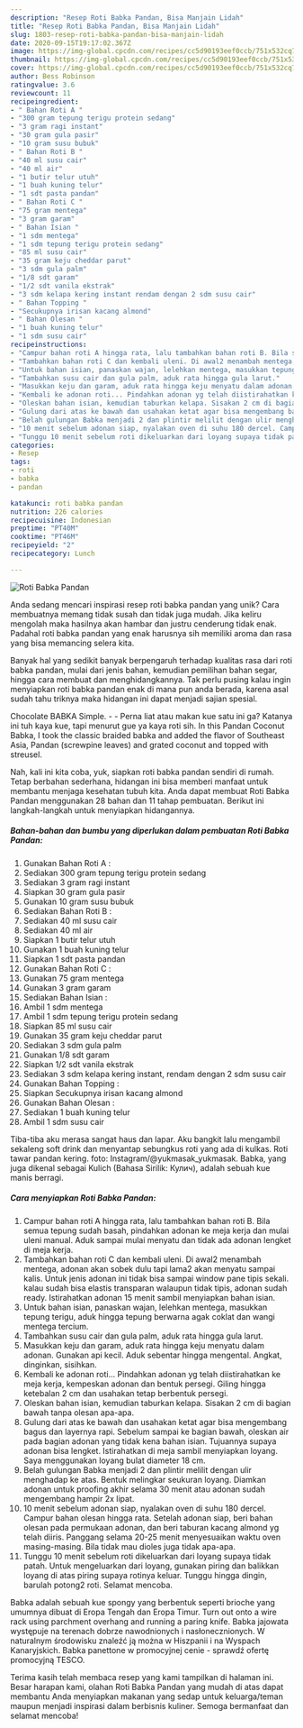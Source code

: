 ```yaml
---
description: "Resep Roti Babka Pandan, Bisa Manjain Lidah"
title: "Resep Roti Babka Pandan, Bisa Manjain Lidah"
slug: 1803-resep-roti-babka-pandan-bisa-manjain-lidah
date: 2020-09-15T19:17:02.367Z
image: https://img-global.cpcdn.com/recipes/cc5d90193eef0ccb/751x532cq70/roti-babka-pandan-foto-resep-utama.jpg
thumbnail: https://img-global.cpcdn.com/recipes/cc5d90193eef0ccb/751x532cq70/roti-babka-pandan-foto-resep-utama.jpg
cover: https://img-global.cpcdn.com/recipes/cc5d90193eef0ccb/751x532cq70/roti-babka-pandan-foto-resep-utama.jpg
author: Bess Robinson
ratingvalue: 3.6
reviewcount: 11
recipeingredient:
- " Bahan Roti A "
- "300 gram tepung terigu protein sedang"
- "3 gram ragi instant"
- "30 gram gula pasir"
- "10 gram susu bubuk"
- " Bahan Roti B "
- "40 ml susu cair"
- "40 ml air"
- "1 butir telur utuh"
- "1 buah kuning telur"
- "1 sdt pasta pandan"
- " Bahan Roti C "
- "75 gram mentega"
- "3 gram garam"
- " Bahan Isian "
- "1 sdm mentega"
- "1 sdm tepung terigu protein sedang"
- "85 ml susu cair"
- "35 gram keju cheddar parut"
- "3 sdm gula palm"
- "1/8 sdt garam"
- "1/2 sdt vanila ekstrak"
- "3 sdm kelapa kering instant rendam dengan 2 sdm susu cair"
- " Bahan Topping "
- "Secukupnya irisan kacang almond"
- " Bahan Olesan "
- "1 buah kuning telur"
- "1 sdm susu cair"
recipeinstructions:
- "Campur bahan roti A hingga rata, lalu tambahkan bahan roti B. Bila semua tepung sudah basah, pindahkan adonan ke meja kerja dan mulai uleni manual. Aduk sampai mulai menyatu dan tidak ada adonan lengket di meja kerja."
- "Tambahkan bahan roti C dan kembali uleni. Di awal2 menambah mentega, adonan akan sobek dulu tapi lama2 akan menyatu sampai kalis. Untuk jenis adonan ini tidak bisa sampai window pane tipis sekali. kalau sudah bisa elastis transparan walaupun tidak tipis, adonan sudah ready. Istirahatkan adonan 15 menit sambil menyiapkan bahan isian."
- "Untuk bahan isian, panaskan wajan, lelehkan mentega, masukkan tepung terigu, aduk hingga tepung berwarna agak coklat dan wangi mentega tercium."
- "Tambahkan susu cair dan gula palm, aduk rata hingga gula larut."
- "Masukkan keju dan garam, aduk rata hingga keju menyatu dalam adonan. Gunakan api kecil. Aduk sebentar hingga mengental. Angkat, dinginkan, sisihkan."
- "Kembali ke adonan roti... Pindahkan adonan yg telah diistirahatkan ke meja kerja, kempeskan adonan dan bentuk persegi. Giling hingga ketebalan 2 cm dan usahakan tetap berbentuk persegi."
- "Oleskan bahan isian, kemudian taburkan kelapa. Sisakan 2 cm di bagian bawah tanpa olesan apa-apa."
- "Gulung dari atas ke bawah dan usahakan ketat agar bisa mengembang bagus dan layernya rapi. Sebelum sampai ke bagian bawah, oleskan air pada bagian adonan yang tidak kena bahan isian. Tujuannya supaya adonan bisa lengket. Istirahatkan di meja sambil menyiapkan loyang. Saya menggunakan loyang bulat diameter 18 cm."
- "Belah gulungan Babka menjadi 2 dan plintir melilit dengan ulir menghadap ke atas. Bentuk melingkar seukuran loyang. Diamkan adonan untuk proofing akhir selama 30 menit atau adonan sudah mengembang hampir 2x lipat."
- "10 menit sebelum adonan siap, nyalakan oven di suhu 180 dercel. Campur bahan olesan hingga rata. Setelah adonan siap, beri bahan olesan pada permukaan adonan, dan beri taburan kacang almond yg telah diiris. Panggang selama 20-25 menit menyesuaikan waktu oven masing-masing. Bila tidak mau dioles juga tidak apa-apa."
- "Tunggu 10 menit sebelum roti dikeluarkan dari loyang supaya tidak patah. Untuk mengeluarkan dari loyang, gunakan piring dan balikkan loyang di atas piring supaya rotinya keluar. Tunggu hingga dingin, barulah potong2 roti. Selamat mencoba."
categories:
- Resep
tags:
- roti
- babka
- pandan

katakunci: roti babka pandan 
nutrition: 226 calories
recipecuisine: Indonesian
preptime: "PT40M"
cooktime: "PT46M"
recipeyield: "2"
recipecategory: Lunch

---
```



![Roti Babka Pandan](https://img-global.cpcdn.com/recipes/cc5d90193eef0ccb/751x532cq70/roti-babka-pandan-foto-resep-utama.jpg)

Anda sedang mencari inspirasi resep roti babka pandan yang unik? Cara membuatnya memang tidak susah dan tidak juga mudah. Jika keliru mengolah maka hasilnya akan hambar dan justru cenderung tidak enak. Padahal roti babka pandan yang enak harusnya sih memiliki aroma dan rasa yang bisa memancing selera kita.

Banyak hal yang sedikit banyak berpengaruh terhadap kualitas rasa dari roti babka pandan, mulai dari jenis bahan, kemudian pemilihan bahan segar, hingga cara membuat dan menghidangkannya. Tak perlu pusing kalau ingin menyiapkan roti babka pandan enak di mana pun anda berada, karena asal sudah tahu triknya maka hidangan ini dapat menjadi sajian spesial.

Chocolate BABKA Simple. - - Perna liat atau makan kue satu ini ga? Katanya ini tuh kaya kue, tapi menurut gue ya kaya roti sih. In this Pandan Coconut Babka, I took the classic braided babka and added the flavor of Southeast Asia, Pandan (screwpine leaves) and grated coconut and topped with streusel.


Nah, kali ini kita coba, yuk, siapkan roti babka pandan sendiri di rumah. Tetap berbahan sederhana, hidangan ini bisa memberi manfaat untuk membantu menjaga kesehatan tubuh kita. Anda dapat membuat Roti Babka Pandan menggunakan 28 bahan dan 11 tahap pembuatan. Berikut ini langkah-langkah untuk menyiapkan hidangannya.

<!--inarticleads1-->

##### Bahan-bahan dan bumbu yang diperlukan dalam pembuatan Roti Babka Pandan:

1. Gunakan  Bahan Roti A :
1. Sediakan 300 gram tepung terigu protein sedang
1. Sediakan 3 gram ragi instant
1. Siapkan 30 gram gula pasir
1. Gunakan 10 gram susu bubuk
1. Sediakan  Bahan Roti B :
1. Sediakan 40 ml susu cair
1. Sediakan 40 ml air
1. Siapkan 1 butir telur utuh
1. Gunakan 1 buah kuning telur
1. Siapkan 1 sdt pasta pandan
1. Gunakan  Bahan Roti C :
1. Gunakan 75 gram mentega
1. Gunakan 3 gram garam
1. Sediakan  Bahan Isian :
1. Ambil 1 sdm mentega
1. Ambil 1 sdm tepung terigu protein sedang
1. Siapkan 85 ml susu cair
1. Gunakan 35 gram keju cheddar parut
1. Sediakan 3 sdm gula palm
1. Gunakan 1/8 sdt garam
1. Siapkan 1/2 sdt vanila ekstrak
1. Sediakan 3 sdm kelapa kering instant, rendam dengan 2 sdm susu cair
1. Gunakan  Bahan Topping :
1. Siapkan Secukupnya irisan kacang almond
1. Gunakan  Bahan Olesan :
1. Sediakan 1 buah kuning telur
1. Ambil 1 sdm susu cair


Tiba-tiba aku merasa sangat haus dan lapar. Aku bangkit lalu mengambil sekaleng soft drink dan menyantap sebungkus roti yang ada di kulkas. Roti tawar pandan kering. foto: Instagram/@yukmasak_yukmasak. Babka, yang juga dikenal sebagai Kulich (Bahasa Sirilik: Кулич), adalah sebuah kue manis berragi. 

<!--inarticleads2-->

##### Cara menyiapkan Roti Babka Pandan:

1. Campur bahan roti A hingga rata, lalu tambahkan bahan roti B. Bila semua tepung sudah basah, pindahkan adonan ke meja kerja dan mulai uleni manual. Aduk sampai mulai menyatu dan tidak ada adonan lengket di meja kerja.
1. Tambahkan bahan roti C dan kembali uleni. Di awal2 menambah mentega, adonan akan sobek dulu tapi lama2 akan menyatu sampai kalis. Untuk jenis adonan ini tidak bisa sampai window pane tipis sekali. kalau sudah bisa elastis transparan walaupun tidak tipis, adonan sudah ready. Istirahatkan adonan 15 menit sambil menyiapkan bahan isian.
1. Untuk bahan isian, panaskan wajan, lelehkan mentega, masukkan tepung terigu, aduk hingga tepung berwarna agak coklat dan wangi mentega tercium.
1. Tambahkan susu cair dan gula palm, aduk rata hingga gula larut.
1. Masukkan keju dan garam, aduk rata hingga keju menyatu dalam adonan. Gunakan api kecil. Aduk sebentar hingga mengental. Angkat, dinginkan, sisihkan.
1. Kembali ke adonan roti... Pindahkan adonan yg telah diistirahatkan ke meja kerja, kempeskan adonan dan bentuk persegi. Giling hingga ketebalan 2 cm dan usahakan tetap berbentuk persegi.
1. Oleskan bahan isian, kemudian taburkan kelapa. Sisakan 2 cm di bagian bawah tanpa olesan apa-apa.
1. Gulung dari atas ke bawah dan usahakan ketat agar bisa mengembang bagus dan layernya rapi. Sebelum sampai ke bagian bawah, oleskan air pada bagian adonan yang tidak kena bahan isian. Tujuannya supaya adonan bisa lengket. Istirahatkan di meja sambil menyiapkan loyang. Saya menggunakan loyang bulat diameter 18 cm.
1. Belah gulungan Babka menjadi 2 dan plintir melilit dengan ulir menghadap ke atas. Bentuk melingkar seukuran loyang. Diamkan adonan untuk proofing akhir selama 30 menit atau adonan sudah mengembang hampir 2x lipat.
1. 10 menit sebelum adonan siap, nyalakan oven di suhu 180 dercel. Campur bahan olesan hingga rata. Setelah adonan siap, beri bahan olesan pada permukaan adonan, dan beri taburan kacang almond yg telah diiris. Panggang selama 20-25 menit menyesuaikan waktu oven masing-masing. Bila tidak mau dioles juga tidak apa-apa.
1. Tunggu 10 menit sebelum roti dikeluarkan dari loyang supaya tidak patah. Untuk mengeluarkan dari loyang, gunakan piring dan balikkan loyang di atas piring supaya rotinya keluar. Tunggu hingga dingin, barulah potong2 roti. Selamat mencoba.


Babka adalah sebuah kue spongy yang berbentuk seperti brioche yang umumnya dibuat di Eropa Tengah dan Eropa Timur. Turn out onto a wire rack using parchment overhang and running a paring knife. Babka jajowata występuje na terenach dobrze nawodnionych i nasłonecznionych. W naturalnym środowisku znaleźć ją można w Hiszpanii i na Wyspach Kanaryjskich. Babka panettone w promocyjnej cenie - sprawdź ofertę promocyjną TESCO. 

Terima kasih telah membaca resep yang kami tampilkan di halaman ini. Besar harapan kami, olahan Roti Babka Pandan yang mudah di atas dapat membantu Anda menyiapkan makanan yang sedap untuk keluarga/teman maupun menjadi inspirasi dalam berbisnis kuliner. Semoga bermanfaat dan selamat mencoba!

